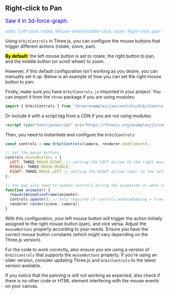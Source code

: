 ## Right-click to Pan

<span style="color:#0000dd;font-size:larger;">Saw it in 3d-force-graph:</span>

<span style="color:#59acf3;">orbit: 'Left-click: rotate, Mouse-wheel/middle-click: zoom, Right-click: pan'</span>

Using `OrbitControls` in Three.js, you can configure the mouse buttons that trigger different actions (rotate, zoom, pan).

<mark>**By default:**</mark> the left mouse button is set to rotate, the right button to pan, and the middle button (or scroll wheel) to zoom.

However, if this default configuration isn't working as you desire, you can manually set it up. Below is an example of how you can set the right mouse button to pan:

Firstly, make sure you have `OrbitControls.js` imported in your project. You can import it from the `three` package if you are using modules:

```javascript
import { OrbitControls } from 'three/examples/jsm/controls/OrbitControls.js';
```

Or include it with a script tag from a CDN if you are not using modules:

```html
<script type="text/javascript" src="https://threejs.org/examples/js/controls/OrbitControls.js"></script>
```

Then, you need to instantiate and configure the `OrbitControls`:

```javascript
const controls = new OrbitControls(camera, renderer.domElement);

// Set the mouse buttons
controls.mouseButtons = {
  LEFT: THREE.MOUSE.RIGHT, // setting the LEFT action to the right mouse button
  MIDDLE: THREE.MOUSE.MIDDLE,
  RIGHT: THREE.MOUSE.LEFT // setting the RIGHT action (pan) to the left mouse button
};

// You may also need to update controls during the animation or when resizing
function animate() {
  requestAnimationFrame(animate);
  controls.update(); // only required if controls.enableDamping = true, or if controls.autoRotate = true
  renderer.render(scene, camera);
}
```

With this configuration, your left mouse button will trigger the action initially assigned to the right mouse button (pan), and vice versa. Adjust the `mouseButtons` property according to your needs. Ensure you have the correct mouse button constants (which might vary depending on the Three.js version).

For the code to work correctly, also ensure you are using a version of `OrbitControls` that supports the `mouseButtons` property. If you're using an older version, consider updating Three.js and `OrbitControls` to the latest version available.

If you notice that the panning is still not working as expected, also check if there is no other code or HTML element interfering with the mouse events on your canvas.

<br>
